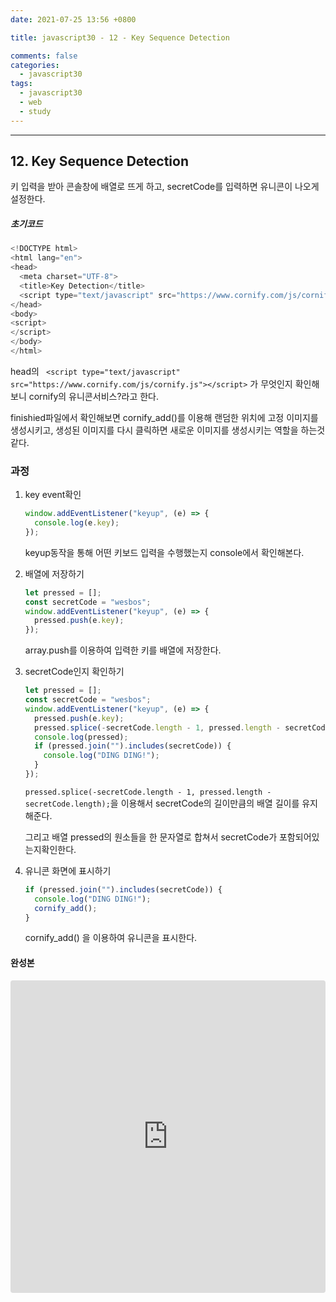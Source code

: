```yaml
---
date: 2021-07-25 13:56 +0800

title: javascript30 - 12 - Key Sequence Detection

comments: false
categories:
  - javascript30
tags:
  - javascript30
  - web
  - study
---
```


---

## 12. Key Sequence Detection

키 입력을 받아 콘솔창에 배열로 뜨게 하고, secretCode를 입력하면 유니콘이 나오게 설정한다.

##### 초기코드

```js
<!DOCTYPE html>
<html lang="en">
<head>
  <meta charset="UTF-8">
  <title>Key Detection</title>
  <script type="text/javascript" src="https://www.cornify.com/js/cornify.js"></script>
</head>
<body>
<script>
</script>
</body>
</html>

```

head의 ` <script type="text/javascript" src="https://www.cornify.com/js/cornify.js"></script>` 가 무엇인지 확인해보니 cornify의 유니콘서비스?라고 한다.

finishied파일에서 확인해보면 cornify_add()를 이용해 랜덤한 위치에 고정 이미지를 생성시키고, 생성된 이미지를 다시 클릭하면 새로운 이미지를 생성시키는 역할을 하는것 같다.

### 과정

1. key event확인

   ```js
   window.addEventListener("keyup", (e) => {
     console.log(e.key);
   });
   ```

   keyup동작을 통해 어떤 키보드 입력을 수행했는지 console에서 확인해본다.

2. 배열에 저장하기

   ```js
   let pressed = [];
   const secretCode = "wesbos";
   window.addEventListener("keyup", (e) => {
     pressed.push(e.key);
   });
   ```

   array.push를 이용하여 입력한 키를 배열에 저장한다.

3. secretCode인지 확인하기

   ```js
   let pressed = [];
   const secretCode = "wesbos";
   window.addEventListener("keyup", (e) => {
     pressed.push(e.key);
     pressed.splice(-secretCode.length - 1, pressed.length - secretCode.length);
     console.log(pressed);
     if (pressed.join("").includes(secretCode)) {
       console.log("DING DING!");
     }
   });
   ```

   `pressed.splice(-secretCode.length - 1, pressed.length - secretCode.length);`을 이용해서 secretCode의 길이만큼의 배열 길이를 유지해준다.

   그리고 배열 pressed의 원소들을 한 문자열로 합쳐서 secretCode가 포함되어있는지확인한다.

4. 유니콘 화면에 표시하기

   ```js
   if (pressed.join("").includes(secretCode)) {
     console.log("DING DING!");
     cornify_add();
   }
   ```

   cornify_add() 을 이용하여 유니콘을 표시한다.

#### 완성본

<iframe src="https://codesandbox.io/embed/crazy-visvesvaraya-ohxjj?expanddevtools=1&fontsize=14&theme=dark"
     style="width:100%; height:500px; border:0; border-radius: 4px; overflow:hidden;"
     title="12. Key Sequence Detection"
     allow="accelerometer; ambient-light-sensor; camera; encrypted-media; geolocation; gyroscope; hid; microphone; midi; payment; usb; vr; xr-spatial-tracking"
     sandbox="allow-forms allow-modals allow-popups allow-presentation allow-same-origin allow-scripts"
   ></iframe>
